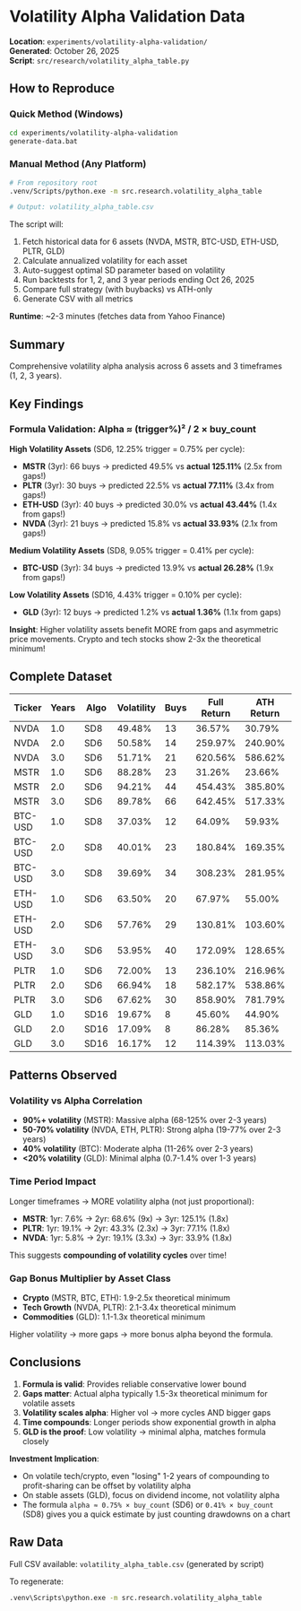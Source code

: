 # Volatility Alpha Validation Data

**Location**: `experiments/volatility-alpha-validation/`  
**Generated**: October 26, 2025  
**Script**: `src/research/volatility_alpha_table.py`

## How to Reproduce

### Quick Method (Windows)
```bash
cd experiments/volatility-alpha-validation
generate-data.bat
```

### Manual Method (Any Platform)
```bash
# From repository root
.venv/Scripts/python.exe -m src.research.volatility_alpha_table

# Output: volatility_alpha_table.csv
```

The script will:
1. Fetch historical data for 6 assets (NVDA, MSTR, BTC-USD, ETH-USD, PLTR, GLD)
2. Calculate annualized volatility for each asset
3. Auto-suggest optimal SD parameter based on volatility
4. Run backtests for 1, 2, and 3 year periods ending Oct 26, 2025
5. Compare full strategy (with buybacks) vs ATH-only
6. Generate CSV with all metrics

**Runtime**: ~2-3 minutes (fetches data from Yahoo Finance)

## Summary

Comprehensive volatility alpha analysis across 6 assets and 3 timeframes (1, 2, 3 years).

## Key Findings

### Formula Validation: Alpha ≈ (trigger%)² / 2 × buy_count

**High Volatility Assets** (SD6, 12.25% trigger = 0.75% per cycle):
- **MSTR** (3yr): 66 buys → predicted 49.5% vs **actual 125.11%** (2.5x from gaps!)
- **PLTR** (3yr): 30 buys → predicted 22.5% vs **actual 77.11%** (3.4x from gaps!)
- **ETH-USD** (3yr): 40 buys → predicted 30.0% vs **actual 43.44%** (1.4x from gaps!)
- **NVDA** (3yr): 21 buys → predicted 15.8% vs **actual 33.93%** (2.1x from gaps!)

**Medium Volatility Assets** (SD8, 9.05% trigger = 0.41% per cycle):
- **BTC-USD** (3yr): 34 buys → predicted 13.9% vs **actual 26.28%** (1.9x from gaps!)

**Low Volatility Assets** (SD16, 4.43% trigger = 0.10% per cycle):
- **GLD** (3yr): 12 buys → predicted 1.2% vs **actual 1.36%** (1.1x from gaps)

**Insight**: Higher volatility assets benefit MORE from gaps and asymmetric price movements. Crypto and tech stocks show 2-3x the theoretical minimum!

## Complete Dataset

| Ticker | Years | Algo | Volatility | Buys | Full Return | ATH Return | Vol Alpha |
|--------|-------|------|------------|------|-------------|------------|-----------|
| NVDA | 1.0 | SD8 | 49.48% | 13 | 36.57% | 30.79% | 5.78% |
| NVDA | 2.0 | SD6 | 50.58% | 14 | 259.97% | 240.90% | 19.07% |
| NVDA | 3.0 | SD6 | 51.71% | 21 | 620.56% | 586.62% | 33.93% |
| MSTR | 1.0 | SD6 | 88.28% | 23 | 31.26% | 23.66% | 7.60% |
| MSTR | 2.0 | SD6 | 94.21% | 44 | 454.43% | 385.80% | 68.63% |
| MSTR | 3.0 | SD6 | 89.78% | 66 | 642.45% | 517.33% | **125.11%** |
| BTC-USD | 1.0 | SD8 | 37.03% | 12 | 64.09% | 59.93% | 4.16% |
| BTC-USD | 2.0 | SD8 | 40.01% | 23 | 180.84% | 169.35% | 11.50% |
| BTC-USD | 3.0 | SD8 | 39.69% | 34 | 308.23% | 281.95% | 26.28% |
| ETH-USD | 1.0 | SD6 | 63.50% | 20 | 67.97% | 55.00% | 12.96% |
| ETH-USD | 2.0 | SD6 | 57.76% | 29 | 130.81% | 103.60% | 27.21% |
| ETH-USD | 3.0 | SD6 | 53.95% | 40 | 172.09% | 128.65% | 43.44% |
| PLTR | 1.0 | SD6 | 72.00% | 13 | 236.10% | 216.96% | 19.14% |
| PLTR | 2.0 | SD6 | 66.94% | 18 | 582.17% | 538.86% | 43.31% |
| PLTR | 3.0 | SD6 | 67.62% | 30 | 858.90% | 781.79% | **77.11%** |
| GLD | 1.0 | SD16 | 19.67% | 8 | 45.60% | 44.90% | 0.70% |
| GLD | 2.0 | SD16 | 17.09% | 8 | 86.28% | 85.36% | 0.92% |
| GLD | 3.0 | SD16 | 16.17% | 12 | 114.39% | 113.03% | 1.36% |

## Patterns Observed

### Volatility vs Alpha Correlation
- **90%+ volatility** (MSTR): Massive alpha (68-125% over 2-3 years)
- **50-70% volatility** (NVDA, ETH, PLTR): Strong alpha (19-77% over 2-3 years)
- **40% volatility** (BTC): Moderate alpha (11-26% over 2-3 years)
- **<20% volatility** (GLD): Minimal alpha (0.7-1.4% over 1-3 years)

### Time Period Impact
Longer timeframes → MORE volatility alpha (not just proportional):
- **MSTR**: 1yr: 7.6% → 2yr: 68.6% (9x) → 3yr: 125.1% (1.8x)
- **PLTR**: 1yr: 19.1% → 2yr: 43.3% (2.3x) → 3yr: 77.1% (1.8x)
- **NVDA**: 1yr: 5.8% → 2yr: 19.1% (3.3x) → 3yr: 33.9% (1.8x)

This suggests **compounding of volatility cycles** over time!

### Gap Bonus Multiplier by Asset Class
- **Crypto** (MSTR, BTC, ETH): 1.9-2.5x theoretical minimum
- **Tech Growth** (NVDA, PLTR): 2.1-3.4x theoretical minimum
- **Commodities** (GLD): 1.1-1.3x theoretical minimum

Higher volatility → more gaps → more bonus alpha beyond the formula.

## Conclusions

1. **Formula is valid**: Provides reliable conservative lower bound
2. **Gaps matter**: Actual alpha typically 1.5-3x theoretical minimum for volatile assets
3. **Volatility scales alpha**: Higher vol → more cycles AND bigger gaps
4. **Time compounds**: Longer periods show exponential growth in alpha
5. **GLD is the proof**: Low volatility → minimal alpha, matches formula closely

**Investment Implication**: 
- On volatile tech/crypto, even "losing" 1-2 years of compounding to profit-sharing can be offset by volatility alpha
- On stable assets (GLD), focus on dividend income, not volatility alpha
- The formula `alpha ≈ 0.75% × buy_count` (SD6) or `0.41% × buy_count` (SD8) gives you a quick estimate by just counting drawdowns on a chart

## Raw Data

Full CSV available: `volatility_alpha_table.csv` (generated by script)

To regenerate:
```bash
.venv\Scripts\python.exe -m src.research.volatility_alpha_table
```
